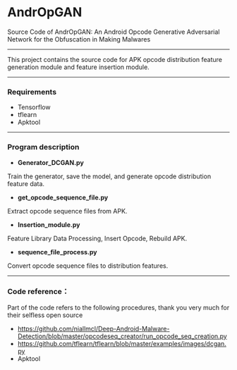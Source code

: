 # AndrOpGAN

Source Code of AndrOpGAN: An Android Opcode Generative Adversarial Network for the Obfuscation in Making Malwares

---
This project contains the source code for APK opcode distribution feature generation module and feature insertion module.

---
### Requirements
- Tensorflow
- tflearn
- Apktool

---
### Program description
- **Generator_DCGAN.py**

Train the generator, save the model, and generate opcode distribution feature data.

- **get_opcode_sequence_file.py**

Extract opcode sequence files from APK.

- **Insertion_module.py**

Feature Library Data Processing, Insert Opcode, Rebuild APK.

- **sequence_file_process.py**

Convert opcode sequence files to distribution features.

---


### Code reference：
Part of the code refers to the following procedures, thank you very much for their selfless open source
- https://github.com/niallmcl/Deep-Android-Malware-Detection/blob/master/opcodeseq_creator/run_opcode_seq_creation.py
- https://github.com/tflearn/tflearn/blob/master/examples/images/dcgan.py
- Apktool
